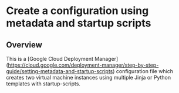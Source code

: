 # Create a configuration using metadata and startup scripts

## Overview

This is a [Google Cloud Deployment Manager]
(https://cloud.google.com/deployment-manager/step-by-step-guide/setting-metadata-and-startup-scripts)
configuration file which creates two virtual machine instances using multiple
Jinja or Python templates with startup-scripts.
